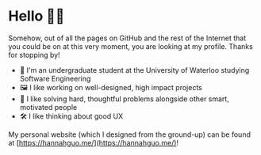 # Hello 🙋🏻

Somehow, out of all the pages on GitHub and the rest of the Internet that you could be on at this very moment, you are looking at my profile. Thanks for stopping by!

- 🏫 I'm an undergraduate student at the University of Waterloo studying Software Engineering 
- 🖼️ I like working on well-designed, high impact projects
- 🧩 I like solving hard, thoughtful problems alongside other smart, motivated people
- 🛠️ I like thinking about good UX

My personal website (which I designed from the ground-up) can be found at [https://hannahguo.me/](https://hannahguo.me/)!
